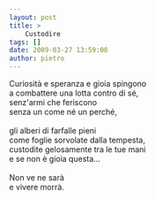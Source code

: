 ```yaml
---
layout: post
title: >
    Custodire
tags: []
date: 2009-03-27 13:59:00
author: pietro
---
```

Curiosità e speranza e gioia spingono<br/>a combattere una lotta contro di sé,<br/>senz'armi che feriscono<br/>senza un come né un perché,<br/><br/>gli alberi di farfalle pieni<br/>come foglie sorvolate dalla tempesta,<br/>custodite gelosamente tra le tue mani<br/>e se non è gioia questa...<br/><br/>Non ve ne sarà<br/>e vivere morrà.
